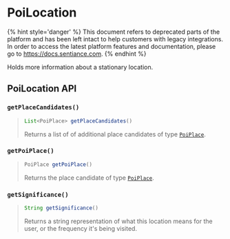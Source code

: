 # PoiLocation

{% hint style='danger' %} This document refers to deprecated parts of the platform and has been left intact to help customers with legacy integrations. In order to access the latest platform features and documentation, please go to https://docs.sentiance.com. {% endhint %}

Holds more information about a stationary location.

## PoiLocation API

### `getPlaceCandidates()`

> ```java
> List<PoiPlace> getPlaceCandidates()
> ```
>
> Returns a list of of additional place candidates of type [`PoiPlace`](poiplace.md).

### `getPoiPlace()`

> ```java
> PoiPlace getPoiPlace()
> ```
>
> Returns the place candidate of type [`PoiPlace`](poiplace.md).

### `getSignificance()`

> ```java
> String getSignificance()
> ```
>
> Returns a string representation of what this location means for the user, or the frequency it's being visited.
